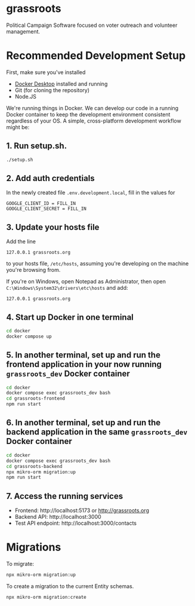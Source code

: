 # grassroots

Political Campaign Software focused on voter outreach and volunteer
management.

# Recommended Development Setup

First, make sure you've installed

- [Docker Desktop](https://www.docker.com/products/docker-desktop/) installed and running
- Git (for cloning the repository)
- Node.JS

We're running things in Docker. We can develop our code in a running
Docker container to keep the development environment consistent
regardless of your OS. A simple, cross-platform development workflow
might be:

## 1. Run setup.sh.

```sh
./setup.sh
```

## 2. Add auth credentials
In the newly created file `.env.development.local`, fill in the values for
```
GOOGLE_CLIENT_ID = FILL_IN
GOOGLE_CLIENT_SECRET = FILL_IN
```

## 3. Update your hosts file

Add the line

```
127.0.0.1 grassroots.org
```

to your hosts file, `/etc/hosts`, assuming you're developing on the machine you're browsing from.

If you're on Windows, open Notepad as Administrator, then open
`C:\Windows\System32\drivers\etc\hosts` and add:

```
127.0.0.1 grassroots.org
```

## 4. Start up Docker in one terminal

```sh
cd docker
docker compose up
```

## 5. In another terminal, set up and run the frontend application in your now running `grassroots_dev` Docker container

```sh
cd docker
docker compose exec grassroots_dev bash
cd grassroots-frontend
npm run start
```

## 6. In another terminal, set up and run the backend application in the same `grassroots_dev` Docker container

```sh
cd docker
docker compose exec grassroots_dev bash
cd grassroots-backend
npx mikro-orm migration:up
npm run start
```

## 7. Access the running services

- Frontend: http://localhost:5173 or http://grassroots.org
- Backend API: http://localhost:3000
- Test API endpoint: http://localhost:3000/contacts

# Migrations

To migrate:

```sh
npx mikro-orm migration:up
```

To create a migration to the current Entity schemas.

```sh
npx mikro-orm migration:create
```
